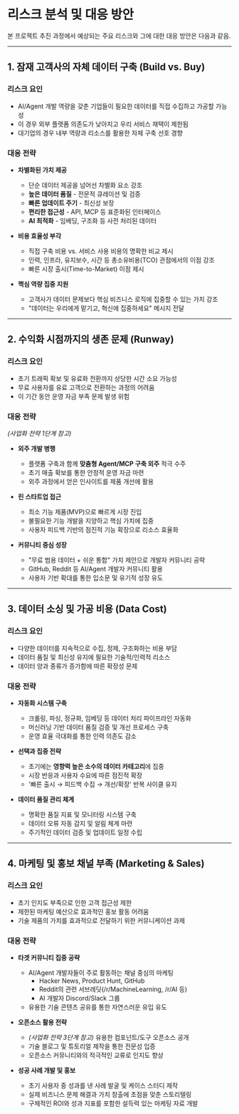 # 리스크 분석 및 대응 방안

본 프로젝트 추진 과정에서 예상되는 주요 리스크와 그에 대한 대응 방안은 다음과 같음.

---

## 1. 잠재 고객사의 자체 데이터 구축 (Build vs. Buy)

### 리스크 요인

* AI/Agent 개발 역량을 갖춘 기업들이 필요한 데이터를 직접 수집하고 가공할 가능성
* 이 경우 외부 플랫폼 의존도가 낮아지고 우리 서비스 채택이 제한됨
* 대기업의 경우 내부 역량과 리소스를 활용한 자체 구축 선호 경향

### 대응 전략

* **차별화된 가치 제공**
  * 단순 데이터 제공을 넘어선 차별화 요소 강조
  * **높은 데이터 품질** - 전문적 큐레이션 및 검증
  * **빠른 업데이트 주기** - 최신성 보장
  * **편리한 접근성** - API, MCP 등 표준화된 인터페이스
  * **AI 최적화** - 임베딩, 구조화 등 사전 처리된 데이터

* **비용 효율성 부각**
  * 직접 구축 비용 vs. 서비스 사용 비용의 명확한 비교 제시
  * 인력, 인프라, 유지보수, 시간 등 총소유비용(TCO) 관점에서의 이점 강조
  * 빠른 시장 출시(Time-to-Market) 이점 제시

* **핵심 역량 집중 지원**
  * 고객사가 데이터 문제보다 핵심 비즈니스 로직에 집중할 수 있는 가치 강조
  * "데이터는 우리에게 맡기고, 혁신에 집중하세요" 메시지 전달

---

## 2. 수익화 시점까지의 생존 문제 (Runway)

### 리스크 요인

* 초기 트래픽 확보 및 유료화 전환까지 상당한 시간 소요 가능성
* 무료 사용자를 유료 고객으로 전환하는 과정의 어려움
* 이 기간 동안 운영 자금 부족 문제 발생 위험

### 대응 전략
*(사업화 전략 1단계 참고)*

* **외주 개발 병행**
  * 플랫폼 구축과 함께 **맞춤형 Agent/MCP 구축 외주** 적극 수주
  * 초기 매출 확보를 통한 안정적 운영 자금 마련
  * 외주 과정에서 얻은 인사이트를 제품 개선에 활용

* **린 스타트업 접근**
  * 최소 기능 제품(MVP)으로 빠르게 시장 진입
  * 불필요한 기능 개발을 지양하고 핵심 가치에 집중
  * 사용자 피드백 기반의 점진적 기능 확장으로 리소스 효율화

* **커뮤니티 중심 성장**
  * "무료 범용 데이터 + 쉬운 통합" 가치 제안으로 개발자 커뮤니티 공략
  * GitHub, Reddit 등 AI/Agent 개발자 커뮤니티 활용
  * 사용자 기반 확대를 통한 입소문 및 유기적 성장 유도

---

## 3. 데이터 소싱 및 가공 비용 (Data Cost)

### 리스크 요인

* 다양한 데이터를 지속적으로 수집, 정제, 구조화하는 비용 부담
* 데이터 품질 및 최신성 유지에 필요한 기술적/인력적 리소스
* 데이터 양과 종류가 증가함에 따른 확장성 문제

### 대응 전략

* **자동화 시스템 구축**
  * 크롤링, 파싱, 정규화, 임베딩 등 데이터 처리 파이프라인 자동화
  * 머신러닝 기반 데이터 품질 검증 및 개선 프로세스 구축
  * 운영 효율 극대화를 통한 인력 의존도 감소

* **선택과 집중 전략**
  * 초기에는 **영향력 높은 소수의 데이터 카테고리**에 집중
  * 시장 반응과 사용자 수요에 따른 점진적 확장
  * '빠른 출시 → 피드백 수집 → 개선/확장' 반복 사이클 유지

* **데이터 품질 관리 체계**
  * 명확한 품질 지표 및 모니터링 시스템 구축
  * 데이터 오류 자동 감지 및 알림 체계 마련
  * 주기적인 데이터 검증 및 업데이트 일정 수립

---

## 4. 마케팅 및 홍보 채널 부족 (Marketing & Sales)

### 리스크 요인

* 초기 인지도 부족으로 인한 고객 접근성 제한
* 제한된 마케팅 예산으로 효과적인 홍보 활동 어려움
* 기술 제품의 가치를 효과적으로 전달하기 위한 커뮤니케이션 과제

### 대응 전략

* **타겟 커뮤니티 집중 공략**
  * AI/Agent 개발자들이 주로 활동하는 채널 중심의 마케팅
    - Hacker News, Product Hunt, GitHub
    - Reddit의 관련 서브레딧(/r/MachineLearning, /r/AI 등)
    - AI 개발자 Discord/Slack 그룹
  * 유용한 기술 콘텐츠 공유를 통한 자연스러운 유입 유도

* **오픈소스 활용 전략**
  * *(사업화 전략 3단계 참고)* 유용한 컴포넌트/도구 오픈소스 공개
  * 기술 블로그 및 튜토리얼 제작을 통한 전문성 입증
  * 오픈소스 커뮤니티와의 적극적인 교류로 인지도 향상

* **성공 사례 개발 및 홍보**
  * 초기 사용자 중 성과를 낸 사례 발굴 및 케이스 스터디 제작
  * 실제 비즈니스 문제 해결과 가치 창출에 초점을 맞춘 스토리텔링
  * 구체적인 ROI와 성과 지표를 포함한 설득력 있는 마케팅 자료 개발 